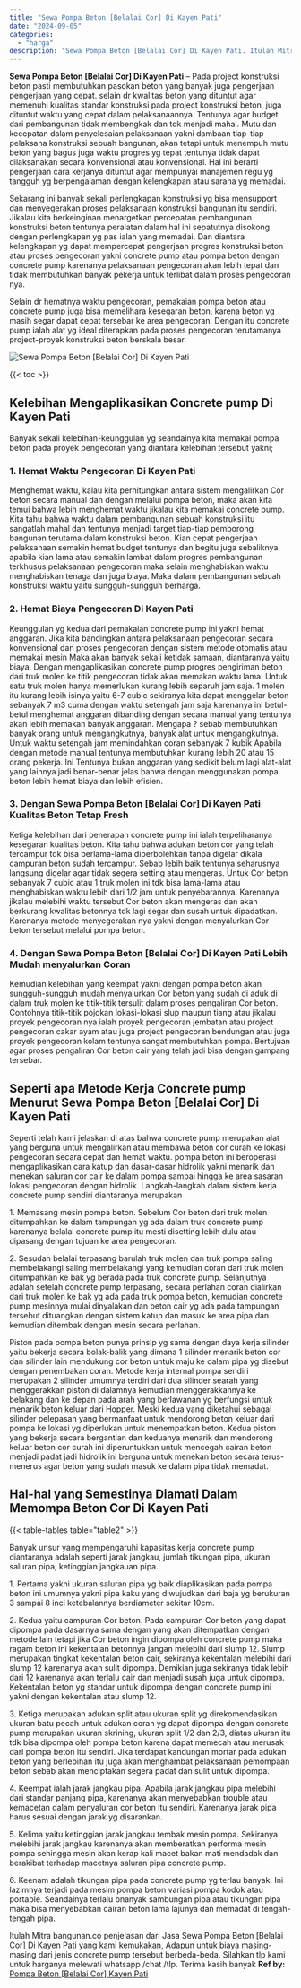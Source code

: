 ```yaml
---
title: "Sewa Pompa Beton [Belalai Cor] Di Kayen Pati"
date: "2024-09-05"
categories: 
  - "harga"
description: "Sewa Pompa Beton [Belalai Cor] Di Kayen Pati. Itulah Mitra bangunan.co penjelasan dari Jasa Sewa Pompa Beton [Belalai Cor] Di Kayen Pati yang kami kemukaka..."
---
```


**Sewa Pompa Beton \[Belalai Cor\] Di Kayen Pati** – Pada project konstruksi beton pasti membutuhkan pasokan beton yang banyak juga pengerjaan pengerjaan yang cepat. selain dr kwalitas beton yang dituntut agar memenuhi kualitas standar konstruksi pada project konstruksi beton, juga dituntut waktu yang cepat dalam pelaksanaannya. Tentunya agar budget dari pembangunan tidak membengkak dan tdk menjadi mahal. Mutu dan kecepatan dalam penyelesaian pelaksanaan yakni dambaan tiap-tiap pelaksana konstruksi sebuah bangunan, akan tetapi untuk menempuh mutu beton yang bagus juga waktu progres yg tepat tentunya tidak dapat dilaksanakan secara konvensional atau konvensional. Hal ini berarti pengerjaan cara kerjanya dituntut agar mempunyai manajemen regu yg tangguh yg berpengalaman dengan kelengkapan atau sarana yg memadai.

Sekarang ini banyak sekali perlengkapan konstruksi yg bisa mensupport dan menyegerakan proses pelaksanaan konstruksi bangunan itu sendiri. Jikalau kita berkeinginan menargetkan percepatan pembangunan konstruksi beton tentunya peralatan dalam hal ini sepatutnya disokong dengan perlengkapan yg pas ialah yang memadai. Dan diantara kelengkapan yg dapat mempercepat pengerjaan progres konstruksi beton atau proses pengecoran yakni concrete pump atau pompa beton dengan concrete pump karenanya pelaksanaan pengecoran akan lebih tepat dan tidak membutuhkan banyak pekerja untuk terlibat dalam proses pengecoran nya.

Selain dr hematnya waktu pengecoran, pemakaian pompa beton atau concrete pump juga bisa memelihara kesegaran beton, karena beton yg masih segar dapat cepat tersebar ke area pengecoran. Dengan itu concrete pump ialah alat yg ideal diterapkan pada proses pengecoran terutamanya project-proyek konstruksi beton berskala besar.

![Sewa Pompa Beton [Belalai Cor] Di Kayen Pati](/images/sewa-concrete-pump-37.png)

{{< toc >}}

## Kelebihan Mengaplikasikan Concrete pump Di Kayen Pati

Banyak sekali kelebihan-keunggulan yg seandainya kita memakai pompa beton pada proyek pengecoran yang diantara kelebihan tersebut yakni;

### 1\. Hemat Waktu Pengecoran Di Kayen Pati

Menghemat waktu, kalau kita perhitungkan antara sistem mengalirkan Cor beton secara manual dan dengan melalui pompa beton, maka akan kita temui bahwa lebih menghemat waktu jikalau kita memakai concrete pump. Kita tahu bahwa waktu dalam pembangunan sebuah konstruksi itu sangatlah mahal dan tentunya menjadi target tiap-tiap pemborong bangunan terutama dalam konstruksi beton. Kian cepat pengerjaan pelaksanaan semakin hemat budget tentunya dan begitu juga sebaliknya apabila kian lama atau semakin lambat dalam progres pembangunan terkhusus pelaksanaan pengecoran maka selain menghabiskan waktu menghabiskan tenaga dan juga biaya. Maka dalam pembangunan sebuah konstruksi waktu yaitu sungguh-sungguh berharga.

### 2\. Hemat Biaya Pengecoran Di Kayen Pati

Keunggulan yg kedua dari pemakaian concrete pump ini yakni hemat anggaran. Jika kita bandingkan antara pelaksanaan pengecoran secara konvensional dan proses pengecoran dengan sistem metode otomatis atau memakai mesin Maka akan banyak sekali ketidak samaan, diantaranya yaitu biaya. Dengan mengaplikasikan concrete pump progres pengiriman beton dari truk molen ke titik pengecoran tidak akan memakan waktu lama. Untuk satu truk molen hanya memerlukan kurang lebih separuh jam saja. 1 molen itu kurang lebih isinya yaitu 6-7 cubic sekiranya kita dapat menggelar beton sebanyak 7 m3 cuma dengan waktu setengah jam saja karenanya ini betul-betul menghemat anggaran dibanding dengan secara manual yang tentunya akan lebih memakan banyak anggaran. Mengapa ? sebab membutuhkan banyak orang untuk mengangkutnya, banyak alat untuk mengangkutnya. Untuk waktu setengah jam memindahkan coran sebanyak 7 kubik Apabila dengan metode manual tentunya membutuhkan kurang lebih 20 atau 15 orang pekerja. Ini Tentunya bukan anggaran yang sedikit belum lagi alat-alat yang lainnya jadi benar-benar jelas bahwa dengan menggunakan pompa beton lebih hemat biaya dan lebih efisien.

### 3\. Dengan Sewa Pompa Beton \[Belalai Cor\] Di Kayen Pati Kualitas Beton Tetap Fresh

Ketiga kelebihan dari penerapan concrete pump ini ialah terpeliharanya kesegaran kualitas beton. Kita tahu bahwa adukan beton cor yang telah tercampur tdk bisa berlama-lama diperbolehkan tanpa digelar dikala campuran beton sudah tercampur. Sebab lebih baik tentunya seharusnya langsung digelar agar tidak segera setting atau mengeras. Untuk Cor beton sebanyak 7 cubic atau 1 truk molen ini tdk bisa lama-lama atau menghabiskan waktu lebih dari 1/2 jam untuk penyebarannya. Karenanya jikalau melebihi waktu tersebut Cor beton akan mengeras dan akan berkurang kwalitas betonnya tdk lagi segar dan susah untuk dipadatkan. Karenanya metode menyegerakan nya yakni dengan menyalurkan Cor beton tersebut melalui pompa beton.

### 4\. Dengan Sewa Pompa Beton \[Belalai Cor\] Di Kayen Pati Lebih Mudah menyalurkan Coran

Kemudian kelebihan yang keempat yakni dengan pompa beton akan sungguh-sungguh mudah menyalurkan Cor beton yang sudah di aduk di dalam truk molen ke titik-titik tersulit dalam proses pengaliran Cor beton. Contohnya titik-titik pojokan lokasi-lokasi slup maupun tiang atau jikalau proyek pengecoran nya ialah proyek pengecoran jembatan atau project pengecoran cakar ayam atau juga project pengecoran bendungan atau juga proyek pengecoran kolam tentunya sangat membutuhkan pompa. Bertujuan agar proses pengaliran Cor beton cair yang telah jadi bisa dengan gampang tersebar.

## Seperti apa Metode Kerja Concrete pump Menurut Sewa Pompa Beton \[Belalai Cor\] Di Kayen Pati

Seperti telah kami jelaskan di atas bahwa concrete pump merupakan alat yang berguna untuk mengalirkan atau membawa beton cor curah ke lokasi pengecoran secara cepat dan hemat waktu. pompa beton ini beroperasi mengaplikasikan cara katup dan dasar-dasar hidrolik yakni menarik dan menekan saluran cor cair ke dalam pompa sampai hingga ke area sasaran lokasi pengecoran dengan hidrolik. Langkah-langkah dalam sistem kerja concrete pump sendiri diantaranya merupakan

1\. Memasang mesin pompa beton. Sebelum Cor beton dari truk molen ditumpahkan ke dalam tampungan yg ada dalam truk concrete pump karenanya belalai concrete pump itu mesti disetting lebih dulu atau dipasang dengan tujuan ke area pengecoran.

2\. Sesudah belalai terpasang barulah truk molen dan truk pompa saling membelakangi saling membelakangi yang kemudian coran dari truk molen ditumpahkan ke bak yg berada pada truk concrete pump. Selanjutnya adalah setelah concrete pump terpasang, secara perlahan coran dialirkan dari truk molen ke bak yg ada pada truk pompa beton, kemudian concrete pump mesinnya mulai dinyalakan dan beton cair yg ada pada tampungan tersebut dituangkan dengan sistem katup dan masuk ke area pipa dan kemudian ditembak dengan mesin secara perlahan.

Piston pada pompa beton punya prinsip yg sama dengan daya kerja silinder yaitu bekerja secara bolak-balik yang dimana 1 silinder menarik beton cor dan silinder lain mendukung cor beton untuk maju ke dalam pipa yg disebut dengan penembakan coran. Metode kerja internal pompa sendiri merupakan 2 silinder umumnya terdiri dari dua silinder searah yang menggerakkan piston di dalamnya kemudian menggerakkannya ke belakang dan ke depan pada arah yang berlawanan yg berfungsi untuk menarik beton keluar dari Hopper. Meski kedua yang diketahui sebagai silinder pelepasan yang bermanfaat untuk mendorong beton keluar dari pompa ke lokasi yg diperlukan untuk menempatkan beton. Kedua piston yang bekerja secara bergantian dan keduanya menarik dan mendorong keluar beton cor curah ini diperuntukkan untuk mencegah cairan beton menjadi padat jadi hidrolik ini berguna untuk menekan beton secara terus-menerus agar beton yang sudah masuk ke dalam pipa tidak memadat.

## Hal-hal yang Semestinya Diamati Dalam Memompa Beton Cor Di Kayen Pati

{{< table-tables table="table2" >}}

Banyak unsur yang mempengaruhi kapasitas kerja concrete pump diantaranya adalah seperti jarak jangkau, jumlah tikungan pipa, ukuran saluran pipa, ketinggian jangkauan pipa.

1\. Pertama yakni ukuran saluran pipa yg baik diaplikasikan pada pompa beton ini umumnya yakni pipa kaku yang diwujudkan dari baja yg berukuran 3 sampai 8 inci ketebalannya berdiameter sekitar 10cm.

2\. Kedua yaitu campuran Cor beton. Pada campuran Cor beton yang dapat dipompa pada dasarnya sama dengan yang akan ditempatkan dengan metode lain tetapi jika Cor beton ingin dipompa oleh concrete pump maka ragam beton ini kekentalan betonnya jangan melebihi dari slump 12. Slump merupakan tingkat kekentalan beton cair, sekiranya kekentalan melebihi dari slump 12 karenanya akan sulit dipompa. Demikian juga sekiranya tidak lebih dari 12 karenanya akan terlalu cair dan menjadi susah juga untuk dipompa. Kekentalan beton yg standar untuk dipompa dengan concrete pump ini yakni dengan kekentalan atau slump 12.

3\. Ketiga merupakan adukan split atau ukuran split yg direkomendasikan ukuran batu pecah untuk adukan coran yg dapat dipompa dengan concrete pump merupakan ukuran skrining, ukuran split 1/2 dan 2/3, diatas ukuran itu tdk bisa dipompa oleh pompa beton karena dapat memecah atau merusak dari pompa beton itu sendiri. Jika terdapat kandungan mortar pada adukan beton yang berlebihan itu juga akan menghambat pelaksanaan pemompaan beton sebab akan menciptakan segera padat dan sulit untuk dipompa.

4\. Keempat ialah jarak jangkau pipa. Apabila jarak jangkau pipa melebihi dari standar panjang pipa, karenanya akan menyebabkan trouble atau kemacetan dalam penyaluran cor beton itu sendiri. Karenanya jarak pipa harus sesuai dengan jarak yg disarankan.

5\. Kelima yaitu ketinggian jarak jangkau tembak mesin pompa. Sekiranya melebihi jarak jangkau karenanya akan memberatkan performa mesin pompa sehingga mesin akan kerap kali macet bakan mati mendadak dan berakibat terhadap macetnya saluran pipa concrete pump.

6\. Keenam adalah tikungan pipa pada concrete pump yg terlau banyak. Ini lazimnya terjadi pada mesim pompa beton variasi pompa kodok atau portable. Seandainya terlalu bnanyak sambungan pipa atau tikungan pipa maka bisa menyebabkan cairan beton lama lajunya dan memadat di tengah-tengah pipa.

Itulah Mitra bangunan.co penjelasan dari Jasa Sewa Pompa Beton \[Belalai Cor\] Di Kayen Pati yang kami kemukakan, Adapun untuk biaya masing-masing dari jenis concrete pump tersebut berbeda-beda. Silahkan tlp kami untuk harganya melewati whatsapp /chat /tlp. Terima kasih banyak
**Ref by:** [Pompa Beton [Belalai Cor] Kayen Pati](https://id.wikipedia.org/wiki/Pompa)
